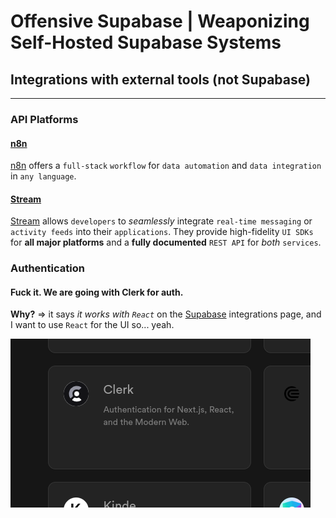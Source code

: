 # Offensive Supabase | Weaponizing Self-Hosted Supabase Systems



## Integrations with external tools (not Supabase)
---



### API Platforms

#### [n8n](https://supabase.com/partners/integrations/n8n)
[n8n](https://supabase.com/partners/integrations/n8n) offers a `full-stack` `workflow` for `data automation` and `data integration` in `any language`.

#### [Stream](https://supabase.com/partners/integrations/getstream_io)
[Stream](https://supabase.com/partners/integrations/getstream_io) allows `developers` to *seamlessly* integrate `real-time messaging` or `activity feeds` into their `applications`. 
They provide high-fidelity `UI SDKs` for **all major platforms** and a **fully documented** `REST API` for *both* `services`.




### Authentication

#### Fuck it. We are going with Clerk for auth.

**Why?** => it says *it works with `React`* on the [Supabase](https://supabase.com) integrations page, and I want to use `React` for the UI so... yeah.

![Clerk](../../assets/clerkwhy.png)